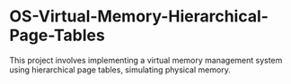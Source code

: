 # OS-Virtual-Memory-Hierarchical-Page-Tables
This project involves implementing a virtual memory management system using hierarchical page tables, simulating physical memory.
